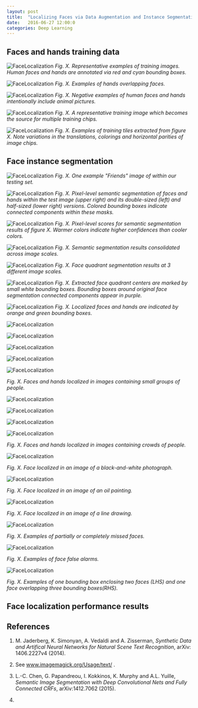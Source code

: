 ```yaml
---
layout: post
title:  "Localizing Faces via Data Augmentation and Instance Segmentation"
date:   2016-06-27 12:00:0
categories: Deep Learning
---
```


## Faces and hands training data

![FaceLocalization]({{site.url}}/blog/images/face_localization/training_images/training_montage.png)
*Fig. X. Representative examples of training images.  Human faces and hands
are annotated via red and cyan bounding boxes.*

![FaceLocalization]({{site.url}}/blog/images/face_localization/training_images/hands_on_face.png)
*Fig. X. Examples of hands overlapping faces.*

![FaceLocalization]({{site.url}}/blog/images/face_localization/training_images/animal_faces.png)
*Fig. X. Negative examples of human faces and hands intentionally include 
animal pictures.*

![FaceLocalization]({{site.url}}/blog/images/face_localization/data_augmentation/image_00692.jpg)
*Fig. X. A representative training image which becomes the source for
multiple training chips.*

![FaceLocalization]({{site.url}}/blog/images/face_localization/data_augmentation/output_6x3_tile_montage.jpg)
*Fig. X. Examples of training tiles extracted from figure X.  Note
variations in the translations, colorings and horizontal parities of image
chips.*



## Face instance segmentation

![FaceLocalization]({{site.url}}/blog/images/face_localization/testing_images/good_results/friends/image_04084.jpg)
*Fig. X. One example "Friends" image of within our testing set.*

![FaceLocalization]({{site.url}}/blog/images/face_localization/testing_images/good_results/friends/double_full_half_ccs.png)
*Fig. X.  Pixel-level semantic segmentation of faces and hands within
the test image (upper right) and its double-sized (left) and
half-sized (lower right) versions.  Colored bounding boxes indicate
connected components within these masks.*

![FaceLocalization]({{site.url}}/blog/images/face_localization/testing_images/good_results/friends/double_full_half_scores.png)
*Fig. X.  Pixel-level scores for semantic segmentation results of figure X.
Warmer colors indicate higher confidences than cooler colors.*

![FaceLocalization]({{site.url}}/blog/images/face_localization/testing_images/good_results/friends/flattened_segs_04084.png)
*Fig. X.  Semantic segmentation results consolidated across image scales.*


![FaceLocalization]({{site.url}}/blog/images/face_localization/testing_images/good_results/friends/double_full_half_quads.png)
*Fig. X.  Face quadrant segmentation results at 3 different image scales.*

![FaceLocalization]({{site.url}}/blog/images/face_localization/testing_images/good_results/friends/quad_centers_04084_0.png)
*Fig. X.  Extracted face quadrant centers are marked by small white
bounding boxes.  Bounding boxes around original face segmentation connected
components appear in purple.*


![FaceLocalization]({{site.url}}/blog/images/face_localization/testing_images/good_results/friends/segmented_image_04084.png)
*Fig. X.  Localized faces and hands are indicated by orange and green
bounding boxes*.




![FaceLocalization]({{site.url}}/blog/images/face_localization/testing_images/good_results/montage_image_00014___segmented_image_00014.jpg)

![FaceLocalization]({{site.url}}/blog/images/face_localization/testing_images/good_results/montage_image_02124___segmented_image_02124.jpg)

![FaceLocalization]({{site.url}}/blog/images/face_localization/testing_images/good_results/montage_image_09626___segmented_image_09626.jpg)

![FaceLocalization]({{site.url}}/blog/images/face_localization/testing_images/good_results/montage_image_05893___segmented_image_05893.jpg)

![FaceLocalization]({{site.url}}/blog/images/face_localization/testing_images/good_results/montage_image_02192___segmented_image_02192.jpg)


*Fig. X.   Faces and hands localized in images containing small groups of people.*

![FaceLocalization]({{site.url}}/blog/images/face_localization/testing_images/good_results/montage_image_08754___segmented_image_08754.jpg)

![FaceLocalization]({{site.url}}/blog/images/face_localization/testing_images/good_results/montage_image_09561___segmented_image_09561.jpg)

![FaceLocalization]({{site.url}}/blog/images/face_localization/testing_images/good_results/montage_image_03836___segmented_image_03836.jpg)

![FaceLocalization]({{site.url}}/blog/images/face_localization/testing_images/good_results/montage_image_02269___segmented_image_02269.jpg)

*Fig. X.   Faces and hands localized in images containing crowds of people.*

![FaceLocalization]({{site.url}}/blog/images/face_localization/testing_images/good_results/montage_image_10208___segmented_image_10208.jpg)

*Fig. X.   Face localized in an image of a black-and-white photograph.*

![FaceLocalization]({{site.url}}/blog/images/face_localization/testing_images/good_results/montage_image_05206___segmented_image_05206.jpg)

*Fig. X.   Face localized in an image of an oil painting.*

![FaceLocalization]({{site.url}}/blog/images/face_localization/testing_images/good_results/montage_image_05236___segmented_image_05236.jpg)

*Fig. X.   Face localized in an image of a line drawing.*


![FaceLocalization]({{site.url}}/blog/images/face_localization/testing_images/bad_results/false_negatives.png)

*Fig. X.   Examples of partially or completely missed faces.*

![FaceLocalization]({{site.url}}/blog/images/face_localization/testing_images/bad_results/false_positives.png)

*Fig. X.   Examples of face false alarms.*

![FaceLocalization]({{site.url}}/blog/images/face_localization/testing_images/bad_results/wrong_bboxes.png)

*Fig. X.   Examples of one bounding box enclosing two faces (LHS) and one
face overlapping three bounding boxes(RHS).*








## Face localization performance results


## References

1.  M. Jaderberg, K. Simonyan, A. Vedaldi and A. Zisserman, *Synthetic Data
and Artifical Neural Networks for Natural Scene Text Recognition*, arXiv:
1406.2227v4 (2014).

2.  See www.imagemagick.org/Usage/text/ .

3.  L.-C. Chen, G. Papandreou, I. Kokkinos, K. Murphy and A.L. Yuille,
*Semantic Image Segmentation with Deep Convolutional Nets and Fully
Connected CRFs*, arXiv:1412.7062 (2015).

4.  

